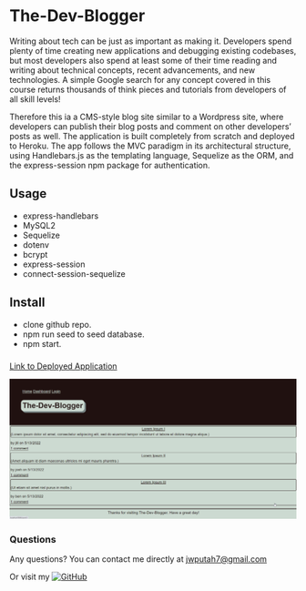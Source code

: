 # The-Dev-Blogger

Writing about tech can be just as important as making it. Developers spend plenty of time creating new applications and debugging existing codebases, but most developers also spend at least some of their time reading and writing about technical concepts, recent advancements, and new technologies. A simple Google search for any concept covered in this course returns thousands of think pieces and tutorials from developers of all skill levels!

Therefore this ia  a CMS-style blog site similar to a Wordpress site, where developers can publish their blog posts and comment on other developers’ posts as well. The application is built completely from scratch and deployed to Heroku. The app follows the MVC paradigm in its architectural structure, using Handlebars.js as the templating language, Sequelize as the ORM, and the express-session npm package for authentication.

## Usage

* express-handlebars
* MySQL2
* Sequelize
* dotenv
* bcrypt
* express-session
* connect-session-sequelize

## Install

* clone github repo.
* npm run seed to seed database.
* npm start.

###

[Link to Deployed Application](https://afternoon-cove-66194.herokuapp.com/)

![screenshot](./utils/screenshot.png)

### Questions

Any questions? You can contact me directly at jwputah7@gmail.com

Or visit my [![GitHub](https://badgen.net/badge/icon/github?icon=github&label)](https://github.com/jwputah)

